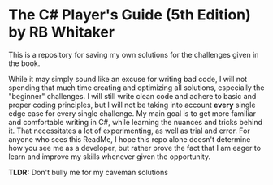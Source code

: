 # The C# Player's Guide (5th Edition) by RB Whitaker

This is a repository for saving my own solutions for the challenges given in the book.

While it may simply sound like an excuse for writing bad code, I will not spending that much time creating 
and optimizing all solutions, especially the "beginner" challenges. I will still write clean code and adhere to
basic and proper coding principles, but I will not be taking into account <b>every</b> single edge case for every single 
challenge. My main goal is to get more familiar and comfortable writing in C#, while learning the nuances and tricks behind it.
That necessitates a lot of experimenting, as well as trial and error. For anyone who sees this ReadMe, I hope this
repo alone doesn't determine how you see me as a developer, but rather prove the fact that I am eager to learn and improve
my skills whenever given the opportunity.

<b>TLDR:</b> Don't bully me for my caveman solutions
